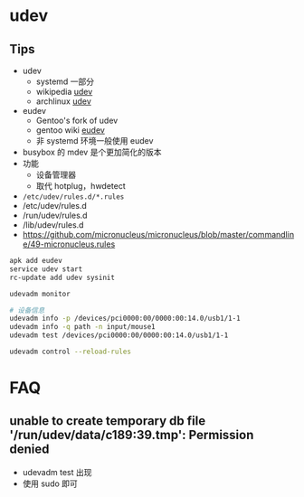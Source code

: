 # udev
## Tips
* udev
  * systemd 一部分
  * wikipedia [udev](https://en.wikipedia.org/wiki/Udev)
  * archlinux [udev](https://wiki.archlinux.org/index.php/udev)
* eudev
  * Gentoo's fork of udev
  * gentoo wiki [eudev](https://wiki.gentoo.org/wiki/Eudev)
  * 非 systemd 环境一般使用 eudev
* busybox 的 mdev 是个更加简化的版本
* 功能
  * 设备管理器
  * 取代 hotplug，hwdetect
* `/etc/udev/rules.d/*.rules`
* /etc/udev/rules.d
* /run/udev/rules.d
* /lib/udev/rules.d
* https://github.com/micronucleus/micronucleus/blob/master/commandline/49-micronucleus.rules

```bash
apk add eudev
service udev start
rc-update add udev sysinit

udevadm monitor

# 设备信息
udevadm info -p /devices/pci0000:00/0000:00:14.0/usb1/1-1
udevadm info -q path -n input/mouse1
udevadm test /devices/pci0000:00/0000:00:14.0/usb1/1-1

udevadm control --reload-rules
```

# FAQ
## unable to create temporary db file '/run/udev/data/c189:39.tmp': Permission denied
* udevadm test 出现
* 使用 sudo 即可
